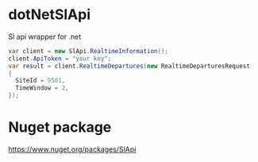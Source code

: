 # dotNetSlApi
Sl api wrapper for .net

```C#
var client = new SlApi.RealtimeInformation();
client.ApiToken = "your key";
var result = client.RealtimeDepartures(new RealtimeDeparturesRequest
{
  SiteId = 9501,
  TimeWindow = 2,
});
```

# Nuget package 
https://www.nuget.org/packages/SlApi


